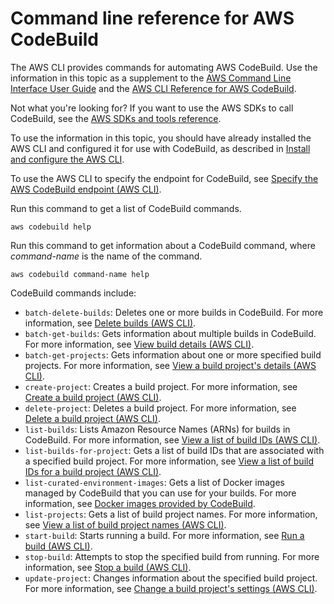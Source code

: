 # Command line reference for AWS CodeBuild<a name="cmd-ref"></a>

The AWS CLI provides commands for automating AWS CodeBuild\. Use the information in this topic as a supplement to the [AWS Command Line Interface User Guide](https://docs.aws.amazon.com/cli/latest/userguide/) and the [AWS CLI Reference for AWS CodeBuild](https://docs.aws.amazon.com/cli/latest/reference/codebuild/)\.

Not what you're looking for? If you want to use the AWS SDKs to call CodeBuild, see the [AWS SDKs and tools reference](sdk-ref.md)\.

To use the information in this topic, you should have already installed the AWS CLI and configured it for use with CodeBuild, as described in [Install and configure the AWS CLI](setting-up.md#setting-up-cli)\.

 To use the AWS CLI to specify the endpoint for CodeBuild, see [Specify the AWS CodeBuild endpoint \(AWS CLI\)](endpoint-specify.md#endpoint-specify-cli)\. 

Run this command to get a list of CodeBuild commands\.

```
aws codebuild help
```

Run this command to get information about a CodeBuild command, where *command\-name* is the name of the command\.

```
aws codebuild command-name help
```

CodeBuild commands include:
+ `batch-delete-builds`: Deletes one or more builds in CodeBuild\. For more information, see [Delete builds \(AWS CLI\)](delete-builds.md#delete-builds-cli)\.
+ `batch-get-builds`: Gets information about multiple builds in CodeBuild\. For more information, see [View build details \(AWS CLI\)](view-build-details.md#view-build-details-cli)\.
+ `batch-get-projects`: Gets information about one or more specified build projects\. For more information, see [View a build project's details \(AWS CLI\)](view-project-details.md#view-project-details-cli)\.
+ `create-project`: Creates a build project\. For more information, see [Create a build project \(AWS CLI\)](create-project-cli.md)\.
+ `delete-project`: Deletes a build project\. For more information, see [Delete a build project \(AWS CLI\)](delete-project.md#delete-project-cli)\.
+ `list-builds`: Lists Amazon Resource Names \(ARNs\) for builds in CodeBuild\. For more information, see [View a list of build IDs \(AWS CLI\)](view-build-list.md#view-build-list-cli)\.
+ `list-builds-for-project`: Gets a list of build IDs that are associated with a specified build project\. For more information, see [View a list of build IDs for a build project \(AWS CLI\)](view-builds-for-project.md#view-builds-for-project-cli)\.
+ `list-curated-environment-images`: Gets a list of Docker images managed by CodeBuild that you can use for your builds\. For more information, see [Docker images provided by CodeBuild](build-env-ref-available.md)\.
+ `list-projects`: Gets a list of build project names\. For more information, see [View a list of build project names \(AWS CLI\)](view-project-list.md#view-project-list-cli)\.
+ `start-build`: Starts running a build\. For more information, see [Run a build \(AWS CLI\)](run-build.md#run-build-cli)\.
+ `stop-build`: Attempts to stop the specified build from running\. For more information, see [Stop a build \(AWS CLI\)](stop-build.md#stop-build-cli)\.
+ `update-project`: Changes information about the specified build project\. For more information, see [Change a build project's settings \(AWS CLI\)](change-project.md#change-project-cli)\.